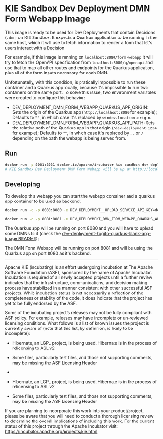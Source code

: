 <!--
   Licensed to the Apache Software Foundation (ASF) under one
   or more contributor license agreements.  See the NOTICE file
   distributed with this work for additional information
   regarding copyright ownership.  The ASF licenses this file
   to you under the Apache License, Version 2.0 (the
   "License"); you may not use this file except in compliance
   with the License.  You may obtain a copy of the License at
     http://www.apache.org/licenses/LICENSE-2.0
   Unless required by applicable law or agreed to in writing,
   software distributed under the License is distributed on an
   "AS IS" BASIS, WITHOUT WARRANTIES OR CONDITIONS OF ANY
   KIND, either express or implied.  See the License for the
   specific language governing permissions and limitations
   under the License.
-->

# KIE Sandbox Dev Deployment DMN Form Webapp Image

This image is ready to be used for Dev Deployments that contain Decisions (`.dmn`) on KIE Sandbox.
It expects a Quarkus application to be running in the same host, which it will use to fetch information to render a form that let's users interact with a Decision.

For example, if this image is running on `localhost:8080/form-webapp` it will try to fetch the OpenAPI specification from `localhost:8080/q/openapi` and use that to map all other routes and endpoints for the Quarkus application, plus all of the form inputs necessary for each DMN.

Unfortunatelly, with this condition, is pratically impossible to run these container and a Quarkus app locally, because it's impossible to run two containers on the same port.
To solve this issue, two environment variables were created to configure this behavior:

- DEV_DEPLOYMENT_DMN_FORM_WEBAPP_QUARKUS_APP_ORIGIN: Sets the origin of the Quarkus app (`http://localhost:8080` for example); Defaults to `""`, in which case it's replaced by `window.location.origin`.
- DEV_DEPLOYMENT_DMN_FORM_WEBAPP_QUARKUS_APP_PATH: Sets the relative path of the Quarkus app in that origin (`/dev-deployment-1234` for example); Defaults to `""`, in which case it's replaced by `..` or `/` depending on the path the webapp is being served from.

## Run

```bash
docker run -p 8081:8081 docker.io/apache/incubator-kie-sandbox-dev-deployment-dmn-form-webapp:main
# KIE Sandbox Dev Deployment DMN Form Webapp will be up at http://localhost:8081
```

## Developing

To develop this webapp you can start the webapp container and a quarkus app container to be used as backend:

```bash
docker run -d -p 8080:8080 -e DEV_DEPLOYMENT__UPLOAD_SERVICE_API_KEY=dev docker.io/apache/incubator-kie-sandbox-dev-deployment-kogito-quarkus-blank-app:main

docker run -d -p 8081:8081 -e DEV_DEPLOYMENT_DMN_FORM_WEBAPP_QUARKUS_APP_ORIGIN=http://localhost:8080 docker.io/apache/incubator-kie-sandbox-dev-deployment-dmn-form-webapp:main
```

The Quarkus app will be running on port 8080 and you will have to upload some DMNs to it (check the [dev-deployment-kogito-quarkus-blank-app-image README](../dev-deployment-kogito-quarkus-blank-app-image/README.md));

The DMN Form Webapp will be running on port 8081 and will be using the Quarkus app on port 8080 as it's backend.

---

Apache KIE (incubating) is an effort undergoing incubation at The Apache Software
Foundation (ASF), sponsored by the name of Apache Incubator. Incubation is
required of all newly accepted projects until a further review indicates that
the infrastructure, communications, and decision making process have stabilized
in a manner consistent with other successful ASF projects. While incubation
status is not necessarily a reflection of the completeness or stability of the
code, it does indicate that the project has yet to be fully endorsed by the ASF.

Some of the incubating project’s releases may not be fully compliant with ASF
policy. For example, releases may have incomplete or un-reviewed licensing
conditions. What follows is a list of known issues the project is currently
aware of (note that this list, by definition, is likely to be incomplete):

- Hibernate, an LGPL project, is being used. Hibernate is in the process of relicensing to ASL v2
- Some files, particularly test files, and those not supporting comments, may be missing the ASF Licensing Header
-

- Hibernate, an LGPL project, is being used. Hibernate is in the process of
  relicensing to ASL v2
- Some files, particularly test files, and those not supporting comments, may
  be missing the ASF Licensing Header

If you are planning to incorporate this work into your product/project, please
be aware that you will need to conduct a thorough licensing review to determine
the overall implications of including this work. For the current status of this
project through the Apache Incubator visit:
https://incubator.apache.org/projects/kie.html
